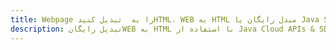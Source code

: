 ---title: Webpage را به  تبدیل کنیدHTML، WEB به HTML مبدل رایگان یا Java SDKdescription: تبدیل رایگانWEB به HTML با استفاده از Java Cloud APIs & SDK همچنین اسناد PDF را در Cloud ایجاد، ویرایش و رندر کنید.---